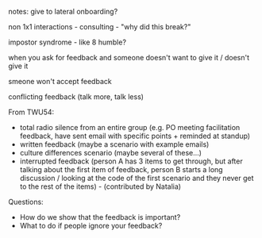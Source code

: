 notes: give to lateral onboarding?

non 1x1 interactions - consulting - "why did this break?"

impostor syndrome - like 8 humble?

when you ask for feedback and someone doesn't want to give it / doesn't give it

smeone won't accept feedback

conflicting feedback (talk more, talk less)


From TWU54:
- total radio silence from an entire group (e.g. PO meeting facilitation feedback, have sent email with specific points + reminded at standup)
- written feedback (maybe a scenario with example emails)
- culture differences scenario (maybe several of these...)
- interrupted feedback (person A has 3 items to get through, but after talking about the first item of feedback, person B starts a long discussion / looking at the code of the first scenario and they never get to the rest of the items) - (contributed by Natalia)

Questions:
- How do we show that the feedback is important?
- What to do if people ignore your feedback?

